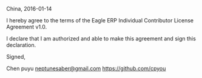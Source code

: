 China, 2016-01-14

I hereby agree to the terms of the Eagle ERP Individual Contributor License
Agreement v1.0.

I declare that I am authorized and able to make this agreement and sign this
declaration.

Signed,

Chen puyu neptunesaber@gmail.com https://github.com/cpyou